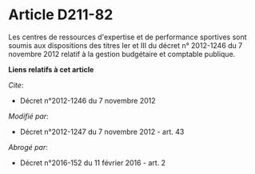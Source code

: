 # Article D211-82

Les centres de ressources d'expertise et de performance sportives sont soumis aux dispositions des titres Ier et III du
décret n° 2012-1246 du 7 novembre 2012 relatif à la gestion budgétaire et comptable publique.

**Liens relatifs à cet article**

_Cite_:

  - Décret n°2012-1246 du 7 novembre 2012

_Modifié par_:

  - Décret n°2012-1247 du 7 novembre 2012 - art. 43

_Abrogé par_:

  - Décret n°2016-152 du 11 février 2016 - art. 2
